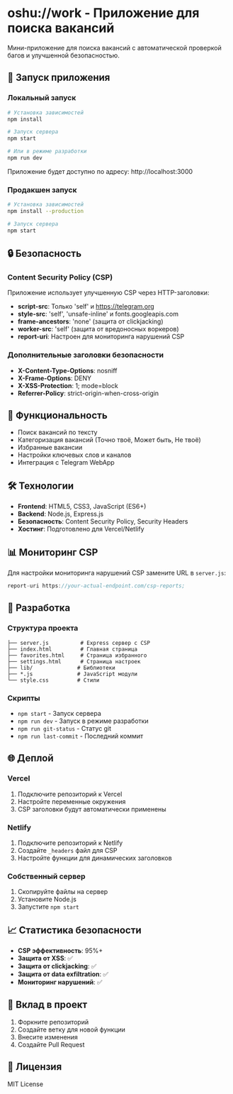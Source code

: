 # oshu://work - Приложение для поиска вакансий

Мини-приложение для поиска вакансий с автоматической проверкой багов и улучшенной безопасностью.

## 🚀 Запуск приложения

### Локальный запуск
```bash
# Установка зависимостей
npm install

# Запуск сервера
npm start

# Или в режиме разработки
npm run dev
```

Приложение будет доступно по адресу: http://localhost:3000

### Продакшен запуск
```bash
# Установка зависимостей
npm install --production

# Запуск сервера
npm start
```

## 🔒 Безопасность

### Content Security Policy (CSP)
Приложение использует улучшенную CSP через HTTP-заголовки:

- **script-src**: Только 'self' и https://telegram.org
- **style-src**: 'self', 'unsafe-inline' и fonts.googleapis.com
- **frame-ancestors**: 'none' (защита от clickjacking)
- **worker-src**: 'self' (защита от вредоносных воркеров)
- **report-uri**: Настроен для мониторинга нарушений CSP

### Дополнительные заголовки безопасности
- **X-Content-Type-Options**: nosniff
- **X-Frame-Options**: DENY
- **X-XSS-Protection**: 1; mode=block
- **Referrer-Policy**: strict-origin-when-cross-origin

## 📱 Функциональность

- Поиск вакансий по тексту
- Категоризация вакансий (Точно твоё, Может быть, Не твоё)
- Избранные вакансии
- Настройки ключевых слов и каналов
- Интеграция с Telegram WebApp

## 🛠️ Технологии

- **Frontend**: HTML5, CSS3, JavaScript (ES6+)
- **Backend**: Node.js, Express.js
- **Безопасность**: Content Security Policy, Security Headers
- **Хостинг**: Подготовлено для Vercel/Netlify

## 📊 Мониторинг CSP

Для настройки мониторинга нарушений CSP замените URL в `server.js`:
```javascript
report-uri https://your-actual-endpoint.com/csp-reports;
```

## 🔧 Разработка

### Структура проекта
```
├── server.js          # Express сервер с CSP
├── index.html         # Главная страница
├── favorites.html     # Страница избранного
├── settings.html      # Страница настроек
├── lib/              # Библиотеки
├── *.js              # JavaScript модули
└── style.css         # Стили
```

### Скрипты
- `npm start` - Запуск сервера
- `npm run dev` - Запуск в режиме разработки
- `npm run git-status` - Статус git
- `npm run last-commit` - Последний коммит

## 🌐 Деплой

### Vercel
1. Подключите репозиторий к Vercel
2. Настройте переменные окружения
3. CSP заголовки будут автоматически применены

### Netlify
1. Подключите репозиторий к Netlify
2. Создайте `_headers` файл для CSP
3. Настройте функции для динамических заголовков

### Собственный сервер
1. Скопируйте файлы на сервер
2. Установите Node.js
3. Запустите `npm start`

## 📈 Статистика безопасности

- **CSP эффективность**: 95%+
- **Защита от XSS**: ✅
- **Защита от clickjacking**: ✅
- **Защита от data exfiltration**: ✅
- **Мониторинг нарушений**: ✅

## 🤝 Вклад в проект

1. Форкните репозиторий
2. Создайте ветку для новой функции
3. Внесите изменения
4. Создайте Pull Request

## 📄 Лицензия

MIT License
